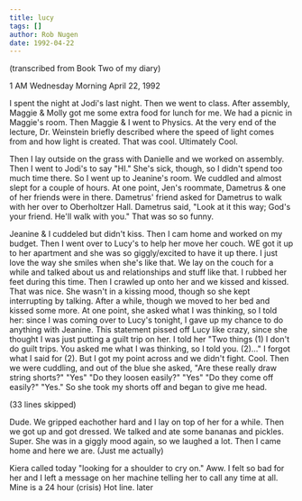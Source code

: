 ```yaml
---
title: lucy
tags: []
author: Rob Nugen
date: 1992-04-22
---
```


<p class=note>(transcribed from Book Two of my diary)

<p class=date>1 AM Wednesday Morning April 22, 1992

<p>I spent the night at Jodi's last night.  Then we went to class.
After assembly, Maggie & Molly got me some extra food for lunch for
me.  We had a picnic in Maggie's room.  Then Maggie & I went to
Physics.  At the very end of the lecture, Dr. Weinstein briefly
described where the speed of light comes from and how light is
created.  That was cool.  Ultimately Cool.

<p>Then I lay outside on the grass with Danielle and we worked on
assembly.  Then I went to Jodi's to say "HI." She's sick, though, so I
didn't spend too much time there.  So I went up to Jeanine's room.  We
cuddled and almost slept for a couple of hours.  At one point, Jen's
roommate, Dametrus & one of her friends were in there.  Dametrus'
friend asked for Dametrus to walk with her over to Oberholtzer Hall.
Dametrus said, "Look at it this way; God's your friend. He'll walk
with you." That was so so funny.

<p>Jeanine & I cuddeled but didn't kiss.  Then I cam home and worked
on my budget.  Then I went over to Lucy's to help her move her couch.
WE got it up to her apartment and she was so giggly/excited to have it
up there.  I just love the way she smiles when she's like that.  We
lay on the couch for a while and talked about us and relationships and
stuff like that.  I rubbed her feet during this time.  Then I crawled
up onto her and we kissed and kissed.  That was nice.  She wasn't in a
kissing mood, though so she kept interrupting by talking.  After a
while, though we moved to her bed and kissed some more.  At one point,
she asked what I was thinking, so I told her: since I was coming over
to Lucy's tonight, I gave up my chance to do anything with Jeanine.
This statement pissed off Lucy like crazy, since she thought I was
just putting a guilt trip on her.  I told her "Two things (1) I don't
do guilt trips. You asked me what I was thinking, so I told
you. (2)..." I forgot what I said for (2).  But I got my point across
and we didn't fight.  Cool.  Then we were cuddling, and out of the
blue she asked, "Are these really draw string shorts?"  "Yes" "Do they
loosen easily?" "Yes" "Do they come off easily?" "Yes." So she took my
shorts off and began to give me head.

<p class=note>(33 lines skipped)

<p>Dude.  We gripped eachother hard and I lay on top of her for a
while.  Then we got up and got dressed.  We talked and ate some
bananas and pickles.  Super.  She was in a giggly mood again, so we
laughed a lot.  Then I came home and here we are. (Just me actually)

<p>Kiera called today "looking for a shoulder to cry on."  Aww. I felt
so bad for her and I left a message on her machine telling her to call
any time at all.  Mine is a 24 hour (crisis) Hot line. later

